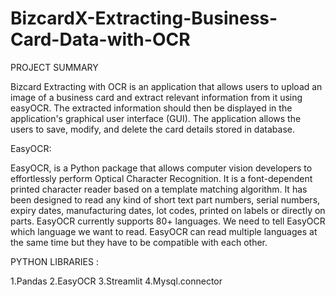 # BizcardX-Extracting-Business-Card-Data-with-OCR

PROJECT SUMMARY

Bizcard Extracting with OCR is an application that allows users to upload an image of a business card and extract relevant information from it using easyOCR.
The extracted information should then be displayed in the application's graphical user interface (GUI).
The application allows the users to save, modify, and delete the card details stored in database.

EasyOCR:

EasyOCR, is a Python package that allows computer vision developers to effortlessly perform Optical Character Recognition.
It is a font-dependent printed character reader based on a template matching algorithm.
It has been designed to read any kind of short text part numbers, serial numbers, expiry dates,
manufacturing dates, lot codes, printed on labels or directly on parts. EasyOCR currently supports 80+ languages.
We need to tell EasyOCR which language we want to read. EasyOCR can read multiple languages at the same time but they have to be compatible with each other.

PYTHON LIBRARIES :

1.Pandas
2.EasyOCR
3.Streamlit
4.Mysql.connector


